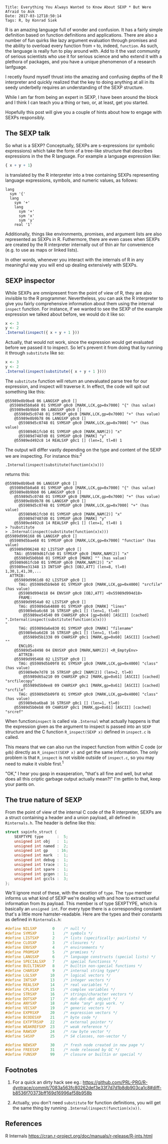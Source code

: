     Title: Everything You Always Wanted to Know About SEXP * But Were Afraid to Ask
    Date: 2017-03-12T18:50:14
    Tags: R, by Konrad Siek
    
<!--Tags: DRAFT-->

R is an amazing language full of wonder and confusion. It has a fairly simple
definition based on function definitions and applications. There are also a
number of fun quirks like lazy argument evaluation through promises and the
ability to overload every function from `+` to, indeed, `function`. As such,
the language is really fun to play around with. Add to it the vast community of
serious scientists who use it for serious science and who extend it with a
plethora of packages, and you have a unique phenomenon of a research lanfguage.

<!-- What's more though, it is used
by a vast community of serious scientists too! Research fodder! -->

<!-- _, and a plethora ofconfusing quirks that stem from it.
, but there any number of interesting quirks in it, like the ability
to overload just about any built-in definition, and passing function arguments
as promises.-->

I recetly found myself thrust into the amazing and confusing depths of the R
    interpreter and quickly realized that the key to doing anything at all in its
    seedy underbelly requires an understanding of the SEXP structure.

While I am far from being an expert in SEXP, I have been around the block and I
think I can teach you a thing or two, or, at least, get you started.

Hopefully this post will give you a couple of hints about how to engage with
SEXPs responsibly.

<!-- more -->

The SEXP talk
-------------

So what is a SEXP? Conceptually, SEXPs are s-expressions (or symbolic
expressions) which take the form of a tree-like structure that describes
expressions in the the R language. For example a language expression like:

```R
{ x + y + 1}
```

is translated by the R interpreter into a tree containing SEXPs representing
language expressions, symbols, and numeric values, as follows:

```
lang
  sym '{'
  lang 
    sym '+'
    lang
      sym '+'
      sym 'x'
      sym 'y'
    real '1'
```

Additionally, things like environments, promises, and argument lists are also
represented as SEXPs in R. Futhermore, there are even cases when SEXPs are
created by the R interpreter internally out of thin air for convenience (e.g.
to use as maps or linked lists).

In other words, whenever you interact with the internals of R in any meaningful
way you will end up dealing extensively with SEXPs.

SEXP inspector
--------------

While SEXPs are omnipresent from the point of view of R, they are also
invisible to the R programmer. Nevertheless, you can ask the R interpreter to
give you fairly comprehensive information about them using the internal
`inspect` function. For instance, if we wanted to see the SEXP of the example expression we talked about before, we would do it like so:

```R
x <- 3
y <- 2
.Internal(inspect({ x + y + 1 }))
```

Actually, that would not work, since the expression would get evaluated before we passed it to inspect. So let's prevent it from doing that by running it through `substitute` like so:

```R
x <- 3
y <- 2
.Internal(inspect(substitute({ x + y + 1 })))
```

The `substitute` function will return an unevaluated parse tree for our
expression, and inspect will traverse it. In effect, the code will spit out
something like this:

```
@55989e8b9be8 06 LANGSXP g0c0 [] 
  @55989d5b0a68 01 SYMSXP g0c0 [MARK,LCK,gp=0x7000] "{" (has value)
  @55989e8b9bb0 06 LANGSXP g0c0 [] 
    @55989d5c0748 01 SYMSXP g0c0 [MARK,LCK,gp=0x7000] "+" (has value)
    @55989e8b9b78 06 LANGSXP g0c0 [] 
      @55989d5c0748 01 SYMSXP g0c0 [MARK,LCK,gp=0x7000] "+" (has value)
      @55989d61fcb0 01 SYMSXP g0c0 [MARK,NAM(2)] "x"
      @55989d7487d0 01 SYMSXP g0c0 [MARK] "y"
    @55989ed492c8 14 REALSXP g0c1 [] (len=1, tl=0) 1
```

The output will differ vastly depending on the type and content of the SEXP we are inspecting. For instance this:<sup>2</sup>

```
.Internal(inspect(substitute(function(x)x)))
```

returns this:

```
@55989e8b9be8 06 LANGSXP g0c0 [] 
  @55989d5b0a68 01 SYMSXP g0c0 [MARK,LCK,gp=0x7000] "{" (has value)
  @55989e8b9bb0 06 LANGSXP g0c0 [] 
    @55989d5c0748 01 SYMSXP g0c0 [MARK,LCK,gp=0x7000] "+" (has value)
    @55989e8b9b78 06 LANGSXP g0c0 [] 
      @55989d5c0748 01 SYMSXP g0c0 [MARK,LCK,gp=0x7000] "+" (has value)
      @55989d61fcb0 01 SYMSXP g0c0 [MARK,NAM(2)] "x"
      @55989d7487d0 01 SYMSXP g0c0 [MARK] "y"
    @55989ed492c8 14 REALSXP g0c1 [] (len=1, tl=0) 1
> ?substitute
> .Internal(inspect(substitute(function(x)x)))
@55989d996168 06 LANGSXP g0c0 [] 
  @55989d5bae68 01 SYMSXP g0c0 [MARK,LCK,gp=0x7000] "function" (has value)
  @55989d996248 02 LISTSXP g0c0 [] 
    TAG: @55989d61fcb0 01 SYMSXP g0c0 [MARK,NAM(2)] "x"
    @55989d5b0bb8 01 SYMSXP g0c0 [MARK] "" (has value)
  @55989d61fcb0 01 SYMSXP g0c0 [MARK,NAM(2)] "x"
  @55989ee31348 13 INTSXP g0c3 [OBJ,ATT] (len=8, tl=0) 1,30,1,41,30,...
  ATTRIB:
    @55989d9961d8 02 LISTSXP g0c0 [] 
      TAG: @55989d5b9eb0 01 SYMSXP g0c0 [MARK,LCK,gp=0x4000] "srcfile" (has value)
      @55989d994d18 04 ENVSXP g0c0 [OBJ,ATT] <0x55989d994d18>
      FRAME:
	@55989d9954a0 02 LISTSXP g0c0 [] 
	  TAG: @55989da64880 01 SYMSXP g0c0 [MARK] "lines"
	  @55989eba6c68 16 STRSXP g0c1 [] (len=1, tl=0)
	    @55989ee54540 09 CHARSXP g0c4 [gp=0x60] [ASCII] [cached] ".Internal(inspect(substitute(function(x)x)))
"
	  TAG: @55989da6e830 01 SYMSXP g0c0 [MARK] "filename"
	  @55989eba6d28 16 STRSXP g0c1 [] (len=1, tl=0)
	    @55989d5b1338 09 CHARSXP g0c1 [MARK,gp=0x60] [ASCII] [cached] ""
      ENCLOS:
	@55989d5e8498 04 ENVSXP g0c0 [MARK,NAM(2)] <R_EmptyEnv>
      ATTRIB:
	@55989d995468 02 LISTSXP g0c0 [] 
	  TAG: @55989d5b09f8 01 SYMSXP g0c0 [MARK,LCK,gp=0x4000] "class" (has value)
	  @55989e0e7d78 16 STRSXP g0c2 [NAM(2)] (len=2, tl=0)
	    @55989d65a210 09 CHARSXP g0c2 [MARK,gp=0x61] [ASCII] [cached] "srcfilecopy"
	    @55989d5b0ee8 09 CHARSXP g0c1 [MARK,gp=0x61] [ASCII] [cached] "srcfile"
      TAG: @55989d5b09f8 01 SYMSXP g0c0 [MARK,LCK,gp=0x4000] "class" (has value)
      @55989eba6ba8 16 STRSXP g0c1 [] (len=1, tl=0)
	@55989d5b0eb8 09 CHARSXP g0c1 [MARK,gp=0x61] [ASCII] [cached] "srcref"
```

When function`inspect` is called via `.Internal` what actually happens is that
the expression given as the argument to inspect is passed into an `SEXP`
structure and the C function `R_inspect(SEXP x)` defined in `inspect.c` is
called. 

This means that we can also run the inspect function from within C code (or
`gdb`) directly as `R_inspect(SEXP x)` and get the same information. The only
problem is that `R_inspect` is not visible outside of `inspect.c`, so you may
need to make it visible first.<sup>1</sup>

"OK," I hear you gasp in exasperation, "that's all fine and well, but what does
all this criptic garbage output actually mean?!" I'm gettin to that, keep your
pants on.

The true nature of SEXP
-----------------------

From the point of view of the internal C code of the R interpreter, SEXPs are a
struct containing a header and a union payload, all defined in `Rinternals.h`.
The header is define like this:

```C
struct sxpinfo_struct {
    SEXPTYPE type      :  5; 
    unsigned int obj   :  1;
    unsigned int named :  2;
    unsigned int gp    : 16;
    unsigned int mark  :  1;
    unsigned int debug :  1;
    unsigned int trace :  1;
    unsigned int spare :  1;
    unsigned int gcgen :  1;
    unsigned int gccls :  3;
};
```

We'll ignore most of these, with the excetion of `type`. The `type` member
informs us what kind of SEXP we're dealing with and how to extract useful
information from its payload. This member is of type SEXPTYPE, which is
basically an `unsigned int`. For every type there is a corresponding constant
that's a little more hamster-readable. Here are the types and their constants as defined in `Rinternals.h`:

```C
#define NILSXP	     0	  /* null */
#define SYMSXP	     1	  /* symbols */
#define LISTSXP	     2	  /* lists (specifically: pairlists) */
#define CLOSXP	     3	  /* closures */
#define ENVSXP	     4	  /* environments */
#define PROMSXP	     5	  /* promises */
#define LANGSXP	     6	  /* language constructs (special lists) */
#define SPECIALSXP   7	  /* special functionss */
#define BUILTINSXP   8	  /* builtin non-special functions */
#define CHARSXP	     9	  /* internal string type*/
#define LGLSXP	    10	  /* logical vectors */
#define INTSXP	    13	  /* integer vectors */
#define REALSXP	    14	  /* real variables */
#define CPLXSXP	    15	  /* complex variables */
#define STRSXP	    16	  /* strings/character vectors */
#define DOTSXP	    17	  /* dot-dot-dot object */
#define ANYSXP	    18	  /* make "any" args work. */
#define VECSXP	    19	  /* generic vectors */
#define EXPRSXP	    20	  /* expression vectors */
#define BCODESXP    21    /* byte code */
#define EXTPTRSXP   22    /* external pointer */
#define WEAKREFSXP  23    /* weak reference */
#define RAWSXP      24    /* raw byte vector */
#define S4SXP       25    /* S4 classes, non-vector */

#define NEWSXP      30    /* fresh node created in new page */
#define FREESXP     31    /* node released by GC */
#define FUNSXP      99    /* closure or builtin or special */
```





















Footnotes
---------

1. For a quick an dirty hack see eg.: https://github.com/PRL-PRG/R-dyntrace/commit/7083a563fc80262def3e33f7d7d1b8db903ca1c8#diff-b8536f70373bff169d16996af58b958b

2. Actually, you don't need `substitute` for function definitions, you will get the same thing by running `.Internal(inspect(function(x)x))`.

References
----------

R Internals <https://cran.r-project.org/doc/manuals/r-release/R-ints.html>

